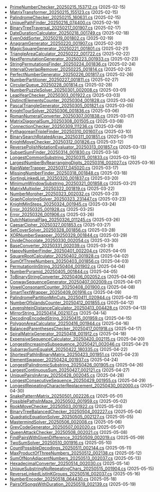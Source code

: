 
- [PrimeNumberChecker_20250215_153712.cs](./PrimeNumberChecker_20250215_153712.cs) (2025-02-15)
- [MatrixTransformer_20250215_155123.cs](./MatrixTransformer_20250215_155123.cs) (2025-02-15)
- [PalindromeChecker_20250215_160631.cs](./PalindromeChecker_20250215_160631.cs) (2025-02-15)
- [UniquePathFinder_20250216_074400.cs](./UniquePathFinder_20250216_074400.cs) (2025-02-16)
- [BinaryTreeTraversal_20250217_001907.cs](./BinaryTreeTraversal_20250217_001907.cs) (2025-02-17)
- [DateDurationCalculator_20250218_001749.cs](./DateDurationCalculator_20250218_001749.cs) (2025-02-18)
- [EvenOddSorter_20250219_001802.cs](./EvenOddSorter_20250219_001802.cs) (2025-02-19)
- [AnagramGenerator_20250220_001907.cs](./AnagramGenerator_20250220_001907.cs) (2025-02-20)
- [MagicSquareGenerator_20250221_001801.cs](./MagicSquareGenerator_20250221_001801.cs) (2025-02-21)
- [TriangleAreaCalculator_20250222_001722.cs](./TriangleAreaCalculator_20250222_001722.cs) (2025-02-22)
- [NextPermutationGenerator_20250223_001933.cs](./NextPermutationGenerator_20250223_001933.cs) (2025-02-23)
- [StringPermutationsFinder_20250224_001836.cs](./StringPermutationsFinder_20250224_001836.cs) (2025-02-24)
- [IntervalOverlapRemover_20250225_001814.cs](./IntervalOverlapRemover_20250225_001814.cs) (2025-02-25)
- [PerfectNumberGenerator_20250226_001817.cs](./PerfectNumberGenerator_20250226_001817.cs) (2025-02-26)
- [NumberPartitioner_20250227_001811.cs](./NumberPartitioner_20250227_001811.cs) (2025-02-27)
- [CircularQueue_20250228_001814.cs](./CircularQueue_20250228_001814.cs) (2025-02-28)
- [NumberPuzzleSolver_20250301_002008.cs](./NumberPuzzleSolver_20250301_002008.cs) (2025-03-01)
- [LeapYearChecker_20250303_001922.cs](./LeapYearChecker_20250303_001922.cs) (2025-03-03)
- [DistinctElementsCounter_20250304_001828.cs](./DistinctElementsCounter_20250304_001828.cs) (2025-03-04)
- [PascalTriangleGenerator_20250305_001821.cs](./PascalTriangleGenerator_20250305_001821.cs) (2025-03-05)
- [KnightTourSolver_20250306_001836.cs](./KnightTourSolver_20250306_001836.cs) (2025-03-06)
- [RomanNumeralConverter_20250307_001838.cs](./RomanNumeralConverter_20250307_001838.cs) (2025-03-07)
- [MatrixDiagonalSum_20250308_001505.cs](./MatrixDiagonalSum_20250308_001505.cs) (2025-03-08)
- [ConnectionChecker_20250309_111236.cs](./ConnectionChecker_20250309_111236.cs) (2025-03-09)
- [PythagoreanTripleFinder_20250310_001607.cs](./PythagoreanTripleFinder_20250310_001607.cs) (2025-03-10)
- [BinarySearchRotatedArray_20250311_001851.cs](./BinarySearchRotatedArray_20250311_001851.cs) (2025-03-11)
- [KnightMoveChecker_20250312_001826.cs](./KnightMoveChecker_20250312_001826.cs) (2025-03-12)
- [ReversePolishNotationEvaluator_20250313_001857.cs](./ReversePolishNotationEvaluator_20250313_001857.cs) (2025-03-13)
- [SubsetSumFinder_20250314_001830.cs](./SubsetSumFinder_20250314_001830.cs) (2025-03-14)
- [LongestCommonSubstring_20250315_001833.cs](./LongestCommonSubstring_20250315_001833.cs) (2025-03-15)
- [LargestNumberByRearrangingDigits_20250316_002027.cs](./LargestNumberByRearrangingDigits_20250316_002027.cs) (2025-03-16)
- [RainWaterTrapper_20250317_045020.cs](./RainWaterTrapper_20250317_045020.cs) (2025-03-17)
- [MissingNumberFinder_20250318_001848.cs](./MissingNumberFinder_20250318_001848.cs) (2025-03-18)
- [SortingLinkedList_20250320_001837.cs](./SortingLinkedList_20250320_001837.cs) (2025-03-20)
- [MinimumWindowSubstring_20250321_001858.cs](./MinimumWindowSubstring_20250321_001858.cs) (2025-03-21)
- [MatrixMultiplier_20250322_001819.cs](./MatrixMultiplier_20250322_001819.cs) (2025-03-22)
- [NumberMorpher_20250323_002032.cs](./NumberMorpher_20250323_002032.cs) (2025-03-23)
- [GraphColoringSolver_20250323_231447.cs](./GraphColoringSolver_20250323_231447.cs) (2025-03-23)
- [KnightMinSteps_20250324_001945.cs](./KnightMinSteps_20250324_001945.cs) (2025-03-24)
- [Error_20250325_001928.cs](./Error_20250325_001928.cs) (2025-03-25)
- [Error_20250326_001906.cs](./Error_20250326_001906.cs) (2025-03-26)
- [DutchNationalFlag_20250326_011245.cs](./DutchNationalFlag_20250326_011245.cs) (2025-03-26)
- [CaesarCipher_20250327_001853.cs](./CaesarCipher_20250327_001853.cs) (2025-03-27)
- [SetCoverSolver_20250328_001856.cs](./SetCoverSolver_20250328_001856.cs) (2025-03-28)
- [XORNumberSwapper_20250329_001844.cs](./XORNumberSwapper_20250329_001844.cs) (2025-03-29)
- [DivideChocolate_20250330_002054.cs](./DivideChocolate_20250330_002054.cs) (2025-03-30)
- [BaseConverter_20250331_002039.cs](./BaseConverter_20250331_002039.cs) (2025-03-31)
- [HappyNumberFinder_20250401_002204.cs](./HappyNumberFinder_20250401_002204.cs) (2025-04-01)
- [SquareRootCalculator_20250402_001928.cs](./SquareRootCalculator_20250402_001928.cs) (2025-04-02)
- [SumOfThreeNumbers_20250403_001856.cs](./SumOfThreeNumbers_20250403_001856.cs) (2025-04-03)
- [PermutationInString_20250404_001902.cs](./PermutationInString_20250404_001902.cs) (2025-04-04)
- [NumberPyramid_20250405_001844.cs](./NumberPyramid_20250405_001844.cs) (2025-04-05)
- [ToBinaryStringConverter_20250406_002052.cs](./ToBinaryStringConverter_20250406_002052.cs) (2025-04-06)
- [ConwaySequenceGenerator_20250407_002009.cs](./ConwaySequenceGenerator_20250407_002009.cs) (2025-04-07)
- [VowelConsonantCounter_20250408_001900.cs](./VowelConsonantCounter_20250408_001900.cs) (2025-04-08)
- [SmartTextWrapper_20250409_001916.cs](./SmartTextWrapper_20250409_001916.cs) (2025-04-09)
- [PalindromePartitionMinCuts_20250411_020944.cs](./PalindromePartitionMinCuts_20250411_020944.cs) (2025-04-11)
- [NumberOfIslandsCounter_20250412_001855.cs](./NumberOfIslandsCounter_20250412_001855.cs) (2025-04-12)
- [LevenshteinDistanceCalculator_20250413_004428.cs](./LevenshteinDistanceCalculator_20250413_004428.cs) (2025-04-13)
- [MirrorString_20250414_002107.cs](./MirrorString_20250414_002107.cs) (2025-04-14)
- [DecodingEncodedString_20250415_001959.cs](./DecodingEncodedString_20250415_001959.cs) (2025-04-15)
- [PolygonAreaCalculator_20250416_001944.cs](./PolygonAreaCalculator_20250416_001944.cs) (2025-04-16)
- [BalancedParenthesesChecker_20250417_001918.cs](./BalancedParenthesesChecker_20250417_001918.cs) (2025-04-17)
- [SpiralMatrixGenerator_20250418_001912.cs](./SpiralMatrixGenerator_20250418_001912.cs) (2025-04-18)
- [ExpensiveSequenceCalculator_20250420_002115.cs](./ExpensiveSequenceCalculator_20250420_002115.cs) (2025-04-20)
- [LongestIncreasingSubsequence_20250421_002046.cs](./LongestIncreasingSubsequence_20250421_002046.cs) (2025-04-21)
- [SubarraySumEqualsK_20250422_180335.cs](./SubarraySumEqualsK_20250422_180335.cs) (2025-04-22)
- [ShortestPathInBinaryMatrix_20250423_001951.cs](./ShortestPathInBinaryMatrix_20250423_001951.cs) (2025-04-23)
- [ElementSwapper_20250424_001937.cs](./ElementSwapper_20250424_001937.cs) (2025-04-24)
- [LongestPalindromicSubstring_20250426_001905.cs](./LongestPalindromicSubstring_20250426_001905.cs) (2025-04-26)
- [LargestContinuousSum_20250427_002121.cs](./LargestContinuousSum_20250427_002121.cs) (2025-04-27)
- [UniquePairsInArray_20250428_002045.cs](./UniquePairsInArray_20250428_002045.cs) (2025-04-28)
- [LongestConsecutiveSequence_20250429_001955.cs](./LongestConsecutiveSequence_20250429_001955.cs) (2025-04-29)
- [LongestRepeatingCharacterReplacement_20250430_002000.cs](./LongestRepeatingCharacterReplacement_20250430_002000.cs) (2025-04-30)
- [SnakePatternMatrix_20250501_002226.cs](./SnakePatternMatrix_20250501_002226.cs) (2025-05-01)
- [PossiblePathsInMaze_20250502_001959.cs](./PossiblePathsInMaze_20250502_001959.cs) (2025-05-02)
- [RookMoveChecker_20250503_001922.cs](./RookMoveChecker_20250503_001922.cs) (2025-05-03)
- [BinaryTreeBalancedChecker_20250504_002227.cs](./BinaryTreeBalancedChecker_20250504_002227.cs) (2025-05-04)
- [QuadraticEquationSolver_20250505_002127.cs](./QuadraticEquationSolver_20250505_002127.cs) (2025-05-05)
- [MastermindSolver_20250506_002008.cs](./MastermindSolver_20250506_002008.cs) (2025-05-06)
- [GreyCodeGenerator_20250507_002020.cs](./GreyCodeGenerator_20250507_002020.cs) (2025-05-07)
- [QueenAttackChecker_20250508_002021.cs](./QueenAttackChecker_20250508_002021.cs) (2025-05-08)
- [FindPairsWithGivenDifference_20250509_002019.cs](./FindPairsWithGivenDifference_20250509_002019.cs) (2025-05-09)
- [TwoSumSolver_20250510_001916.cs](./TwoSumSolver_20250510_001916.cs) (2025-05-10)
- [CountPossibleDecodings_20250511_002144.cs](./CountPossibleDecodings_20250511_002144.cs) (2025-05-11)
- [MaxProductOfThreeNumbers_20250512_002138.cs](./MaxProductOfThreeNumbers_20250512_002138.cs) (2025-05-12)
- [SumOfNonAdjacentNumbers_20250513_002037.cs](./SumOfNonAdjacentNumbers_20250513_002037.cs) (2025-05-13)
- [HexadecimalConverter_20250514_002030.cs](./HexadecimalConverter_20250514_002030.cs) (2025-05-14)
- [UniqueSubstringNoRepeatingChars_20250515_001904.cs](./UniqueSubstringNoRepeatingChars_20250515_001904.cs) (2025-05-15)
- [ReverseLinkedListInKGroups_20250516_002037.cs](./ReverseLinkedListInKGroups_20250516_002037.cs) (2025-05-16)
- [NumberEncoder_20250518_064430.cs](./NumberEncoder_20250518_064430.cs) (2025-05-18)
- [PairsOfSongsWithDuration_20250519_002139.cs](./PairsOfSongsWithDuration_20250519_002139.cs) (2025-05-19)
